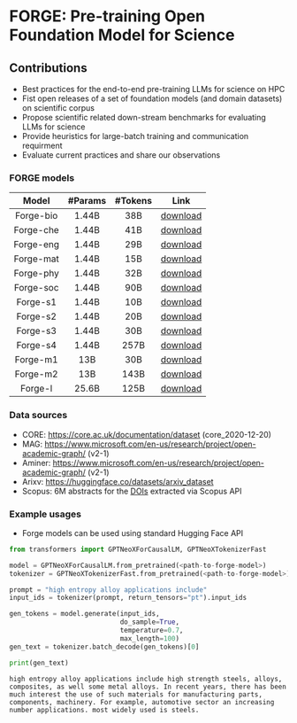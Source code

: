 # FORGE: Pre-training Open Foundation Model for Science 

## Contributions   
-	Best practices for the end-to-end pre-training LLMs for science on HPC 
-	Fist open releases of a set of foundation models (and domain datasets) on scientific corpus  
-	Propose scientific related down-stream benchmarks for evaluating LLMs for science
-	Provide heuristics for large-batch training and communication requirment
-	Evaluate current practices and share our observations 

### FORGE models 
|   Model   | #Params | #Tokens |                                          Link                                         |
|:---------:|:-------:|:-------:|:-------------------------------------------------------------------------------------:|
| Forge-bio |  1.44B  |   38B   | [download](https://www.dropbox.com/sh/41sqapgza3ok9q9/AADLgwTiHVU26ZeW_UQ8apyta?dl=0) |
| Forge-che |  1.44B  |   41B   | [download](https://www.dropbox.com/sh/1jn3n7099r8pzt8/AAAO6sOpFYG-G_qFI6C6CXVVa?dl=0) |
| Forge-eng |  1.44B  |   29B   | [download](https://www.dropbox.com/sh/ueki0n6y3v8gtkw/AAB6-3ml9slcbOonk6ccdD4Ua?dl=0) |
| Forge-mat |  1.44B  |   15B   | [download](https://www.dropbox.com/sh/ngrr3bjulc76944/AABpm_OxA-GQPWzIPM4KpVKOa?dl=0) |
| Forge-phy |  1.44B  |   32B   | [download](https://www.dropbox.com/sh/jxux4tplw5aw7kw/AAAdk334IEMbY7HJlJrWVzyfa?dl=0) |
| Forge-soc |  1.44B  |   90B   | [download](https://www.dropbox.com/sh/54tuyslytqhpq1z/AAAc65c3TQWo2MyPoSiPxKI2a?dl=0) |
|  Forge-s1 |  1.44B  |   10B   | [download](https://www.dropbox.com/sh/kr5otsr07e56kse/AAB8o5_tFAF1HxkQpuVwSprLa?dl=0) |
|  Forge-s2 |  1.44B  |   20B   | [download](https://www.dropbox.com/sh/2wdw9nz4xw5905y/AAB8ckmsZ-do3LEV-e9MafdAa?dl=0) |
|  Forge-s3 |  1.44B  |   30B   | [download](https://www.dropbox.com/sh/muvwrhzebv60mzm/AADhFBQATT7CKqNTtDQcskr9a?dl=0) |
|  Forge-s4 |  1.44B  |   257B  | [download](https://www.dropbox.com/sh/byr1ydik5n1ucod/AADOu_9C6AwVPTThTUFQ7yQba?dl=0) |
|  Forge-m1 |   13B   |   30B   | [download](https://www.dropbox.com/sh/lgoq8z0aw72mtjw/AACUaW83vjUMvlmnQXBftRf-a?dl=0) |
|  Forge-m2 |   13B   |   143B  | [download](https://www.dropbox.com/sh/unc9zjvw34h9v00/AAAsVofwizrkxpTbjY7HMsipa?dl=0) |
|  Forge-l  |  25.6B  |   125B  | [download](https://www.dropbox.com/sh/wgl7fe7i8situkm/AACDWmIWzoPR5Nt6MZrMMDbYa?dl=0) |

### Data sources
- CORE: https://core.ac.uk/documentation/dataset  (core_2020-12-20)
- MAG: https://www.microsoft.com/en-us/research/project/open-academic-graph/  (v2-1)
- Aminer: https://www.microsoft.com/en-us/research/project/open-academic-graph/ (v2-1)
- Arixv: https://huggingface.co/datasets/arxiv_dataset 
- Scopus: 6M abstracts for the [DOIs](https://www.dropbox.com/s/8uxxaptavgxi7r9/dois.txt?dl=0I) extracted via Scopus API

### Example usages
- Forge models can be used using standard Hugging Face API
```python
from transformers import GPTNeoXForCausalLM, GPTNeoXTokenizerFast

model = GPTNeoXForCausalLM.from_pretrained(<path-to-forge-model>)
tokenizer = GPTNeoXTokenizerFast.from_pretrained(<path-to-forge-model>)

prompt = "high entropy alloy applications include"
input_ids = tokenizer(prompt, return_tensors="pt").input_ids

gen_tokens = model.generate(input_ids,
                            do_sample=True,
                            temperature=0.7,
                            max_length=100)
gen_text = tokenizer.batch_decode(gen_tokens)[0]

print(gen_text)
```
```text
high entropy alloy applications include high strength steels, alloys, composites, as well some metal alloys. In recent years, there has been much interest the use of such materials for manufacturing parts, components, machinery. For example, automotive sector an increasing number applications. most widely used is steels.

